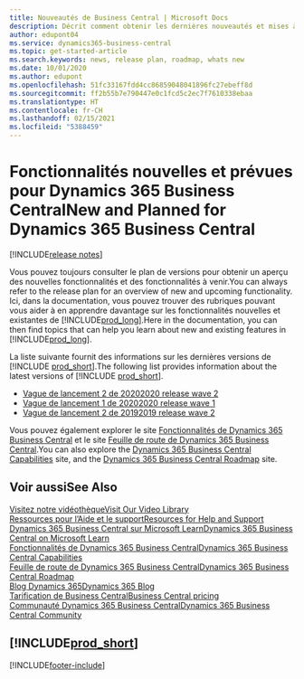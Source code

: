 ```yaml
---
title: Nouveautés de Business Central | Microsoft Docs
description: Décrit comment obtenir les dernières nouveautés et mises à jour de Business Central.
author: edupont04
ms.service: dynamics365-business-central
ms.topic: get-started-article
ms.search.keywords: news, release plan, roadmap, whats new
ms.date: 10/01/2020
ms.author: edupont
ms.openlocfilehash: 51fc33167fdd4cc86859048041896fc27ebeff8d
ms.sourcegitcommit: ff2b55b7e790447e0c1fcd5c2ec7f7610338ebaa
ms.translationtype: HT
ms.contentlocale: fr-CH
ms.lasthandoff: 02/15/2021
ms.locfileid: "5388459"
---
```

# <a name="new-and-planned-for-dynamics-365-business-central"></a><span data-ttu-id="4e0ab-103">Fonctionnalités nouvelles et prévues pour Dynamics 365 Business Central</span><span class="sxs-lookup"><span data-stu-id="4e0ab-103">New and Planned for Dynamics 365 Business Central</span></span>

[!INCLUDE[release notes](includes/release-notes.md)]

<span data-ttu-id="4e0ab-104">Vous pouvez toujours consulter le plan de versions pour obtenir un aperçu des nouvelles fonctionnalités et des fonctionnalités à venir.</span><span class="sxs-lookup"><span data-stu-id="4e0ab-104">You can always refer to the release plan for an overview of new and upcoming functionality.</span></span> <span data-ttu-id="4e0ab-105">Ici, dans la documentation, vous pouvez trouver des rubriques pouvant vous aider à en apprendre davantage sur les fonctionnalités nouvelles et existantes de [!INCLUDE[prod_long](includes/prod_long.md)].</span><span class="sxs-lookup"><span data-stu-id="4e0ab-105">Here in the documentation, you can then find topics that can help you learn about new and existing features in [!INCLUDE[prod_long](includes/prod_long.md)].</span></span> 

<span data-ttu-id="4e0ab-106">La liste suivante fournit des informations sur les dernières versions de [!INCLUDE [prod_short](includes/prod_short.md)].</span><span class="sxs-lookup"><span data-stu-id="4e0ab-106">The following list provides information about the latest versions of [!INCLUDE [prod_short](includes/prod_short.md)].</span></span>  

* [<span data-ttu-id="4e0ab-107">Vague de lancement 2 de 2020</span><span class="sxs-lookup"><span data-stu-id="4e0ab-107">2020 release wave 2</span></span>](/dynamics365-release-plan/2020wave2/smb/dynamics365-business-central/planned-features)  
* [<span data-ttu-id="4e0ab-108">Vague de lancement 1 de 2020</span><span class="sxs-lookup"><span data-stu-id="4e0ab-108">2020 release wave 1</span></span>](/dynamics365-release-plan/2020wave1/dynamics365-business-central/planned-features)  
* [<span data-ttu-id="4e0ab-109">Vague de lancement 2 de 2019</span><span class="sxs-lookup"><span data-stu-id="4e0ab-109">2019 release wave 2</span></span>](/dynamics365-release-plan/2019wave2/dynamics365-business-central/planned-features)  

<span data-ttu-id="4e0ab-110">Vous pouvez également explorer le site [Fonctionnalités de Dynamics 365 Business Central](https://dynamics.microsoft.com/business-central/capabilities/) et le site [Feuille de route de Dynamics 365 Business Central](https://dynamics.microsoft.com/roadmap/business-central/).</span><span class="sxs-lookup"><span data-stu-id="4e0ab-110">You can also explore the [Dynamics 365 Business Central Capabilities](https://dynamics.microsoft.com/business-central/capabilities/) site, and the [Dynamics 365 Business Central Roadmap](https://dynamics.microsoft.com/roadmap/business-central/) site.</span></span>  

## <a name="see-also"></a><span data-ttu-id="4e0ab-111">Voir aussi</span><span class="sxs-lookup"><span data-stu-id="4e0ab-111">See Also</span></span>

[<span data-ttu-id="4e0ab-112">Visitez notre vidéothèque</span><span class="sxs-lookup"><span data-stu-id="4e0ab-112">Visit Our Video Library</span></span>](across-videos.md)  
[<span data-ttu-id="4e0ab-113">Ressources pour l’Aide et le support</span><span class="sxs-lookup"><span data-stu-id="4e0ab-113">Resources for Help and Support</span></span>](product-help-and-support.md)  
[<span data-ttu-id="4e0ab-114">Dynamics 365 Business Central sur Microsoft Learn</span><span class="sxs-lookup"><span data-stu-id="4e0ab-114">Dynamics 365 Business Central on Microsoft Learn</span></span>](/learn/dynamics365/business-central?WT.mc_id=dyn365bc_landingpage-docs)  
[<span data-ttu-id="4e0ab-115">Fonctionnalités de Dynamics 365 Business Central</span><span class="sxs-lookup"><span data-stu-id="4e0ab-115">Dynamics 365 Business Central Capabilities</span></span>](https://dynamics.microsoft.com/business-central/capabilities/)  
[<span data-ttu-id="4e0ab-116">Feuille de route de Dynamics 365 Business Central</span><span class="sxs-lookup"><span data-stu-id="4e0ab-116">Dynamics 365 Business Central Roadmap</span></span>](https://dynamics.microsoft.com/roadmap/business-central/)  
[<span data-ttu-id="4e0ab-117">Blog Dynamics 365</span><span class="sxs-lookup"><span data-stu-id="4e0ab-117">Dynamics 365 Blog</span></span>](https://cloudblogs.microsoft.com/dynamics365/it/product/business-central/)  
[<span data-ttu-id="4e0ab-118">Tarification de Business Central</span><span class="sxs-lookup"><span data-stu-id="4e0ab-118">Business Central pricing</span></span>](https://dynamics.microsoft.com/business-central/overview/#pricing)  
[<span data-ttu-id="4e0ab-119">Communauté Dynamics 365 Business Central</span><span class="sxs-lookup"><span data-stu-id="4e0ab-119">Dynamics 365 Business Central Community</span></span>](https://community.dynamics.com/business/)

## [!INCLUDE[prod_short](includes/free_trial_md.md)]


[!INCLUDE[footer-include](includes/footer-banner.md)]
